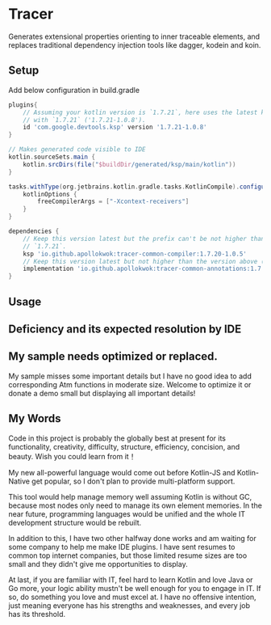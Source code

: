 # Tracer
Generates extensional properties orienting to inner traceable elements, and replaces traditional 
dependency injection tools like dagger, kodein and koin.

## Setup
Add below configuration in build.gradle
```groovy
plugins{
    // Assuming your kotlin version is `1.7.21`, here uses the latest ksp plugin version beginning 
    // with `1.7.21` ('1.7.21-1.0.8').  
    id 'com.google.devtools.ksp' version '1.7.21-1.0.8'
}

// Makes generated code visible to IDE
kotlin.sourceSets.main {
    kotlin.srcDirs(file("$buildDir/generated/ksp/main/kotlin"))
}

tasks.withType(org.jetbrains.kotlin.gradle.tasks.KotlinCompile).configureEach {
    kotlinOptions {
        freeCompilerArgs = ["-Xcontext-receivers"]
    }
}

dependencies {
    // Keep this version latest but the prefix can't be not higher than your kotlin version 
    // `1.7.21`.  
    ksp 'io.github.apollokwok:tracer-common-compiler:1.7.20-1.0.5'
    // Keep this version latest but not higher than the version above (`1.7.20-1.0.5`). 
    implementation 'io.github.apollokwok:tracer-common-annotations:1.7.20-1.0.5'
}
```

## Usage



## Deficiency and its expected resolution by IDE

## My sample needs optimized or replaced.
My sample misses some important details but I have no good idea to add corresponding Atm functions 
in moderate size. Welcome to optimize it or donate a demo small but displaying all important 
details!

## My Words
Code in this project is probably the globally best at present for its functionality, creativity,
difficulty, structure, efficiency, concision, and beauty. Wish you could learn from it！

My new all-powerful language would come out before Kotlin-JS and Kotlin-Native get popular, so I
don't plan to provide multi-platform support.

This tool would help manage memory well assuming Kotlin is without GC, because most nodes only need
to manage its own element memories. In the near future, programming languages would be unified and
the whole IT development structure would be rebuilt.

In addition to this, I have two other halfway done works and am waiting for some company to help me
make IDE plugins. I have sent resumes to common top internet companies, but those limited resume sizes
are too small and they didn't give me opportunities to display.

At last, if you are familiar with IT, feel hard to learn Kotlin and love Java or Go more, your logic
ability mustn't be well enough for you to engage in IT. If so, do something you love and must excel
at. I have no offensive intention, just meaning everyone has his strengths and weaknesses, and every
job has its threshold.